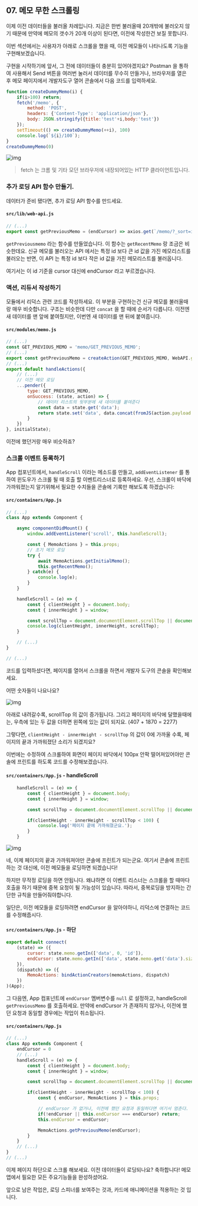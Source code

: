 ## 07. 메모 무한 스크롤링

이제 이전 데이터들을 불러올 차례입니다. 지금은 한번 불러올때 20개밖에 불러오지 않기 때문에 만약에 메모의 갯수가 20개 이상이 된다면, 이전에 작성한건 보질 못합니다.

이번 섹션에서는 사용자가 아래로 스크롤을 했을 때, 이전 메모들이 나타나도록 기능을 구현해보겠습니다.

구현을 시작하기에 앞서, 그 전에 데이터들이 충분히 있어야겠지요? Postman 을 통하여 사용해서 Send 버튼을 여러번 눌러서 데이터를 무수히 만들거나, 브라우저를 열은 후 메모 페이지에서 개발자도구 열어 콘솔에서 다음 코드를 입력하세요.

```javascript
function createDummyMemo(i) {
    if(i>100) return;
    fetch('/memo', { 
        method: 'POST',
        headers: {'Content-Type': 'application/json'},
        body: JSON.stringify({title:'test'+i,body:'test'})
    });
    setTimeout(() => createDummyMemo(++i), 100)
    console.log(`${i}/100`);
}
createDummyMemo(0)
```

![img](https://redux-advanced.vlpt.us/images/dummy-data.png)

> fetch 는 크롬 및 기타 모던 브라우저에 내장되어있는 HTTP 클라이언트입니다.

### 추가 로딩 API 함수 만들기.

데이터가 준비 됐다면, 추가 로딩 API 함수를 만드세요.

#### `src/lib/web-api.js`

```javascript
// (...)
export const getPreviousMemo = (endCursor) => axios.get(`/memo/?_sort=id&_order=DESC&_limit=20&id_lte=${endCursor-1}`); // endCursor 기준 이전 작성된 메모를 불러온다
```

`getPreviousmemo` 라는 함수를 만들었습니다. 이 함수는 `getRecentMemo` 랑 조금은 비슷한데요. 신규 메모를 불러오는 API 에서는 특정 id 보다 큰 id 값을 가진 메모리스트를 불러오는 반면, 이 API 는 특정 id 보다 작은 id 값을 가진 메모리스트를 불러옵니다.

여기서는 이 id 기준을 cursor 대신에 endCursor 라고 부르겠습니다.

### 액션, 리듀서 작성하기

모듈에서 리덕스 관련 코드를 작성하세요. 이 부분을 구현하는건 신규 메모를 불러올때랑 매우 비슷합니다. 구조는 비슷한데 다만 `concat` 을 할 때에 순서가 다릅니다. 이전엔 새 데이터를 맨 앞에 붙여줬지만, 이번엔 새 데이터를 맨 뒤에 붙여줍니다.

#### `src/modules/memo.js`

```javascript
// (...)
const GET_PREVIOUS_MEMO = 'memo/GET_PREVIOUS_MEMO';
// (...)
export const getPreviousMemo = createAction(GET_PREVIOUS_MEMO, WebAPI.getPreviousMemo); // endCursor
// (...)
export default handleActions({
    // (...)
    // 이전 메모 로딩
    ...pender({
        type: GET_PREVIOUS_MEMO,
        onSuccess: (state, action) => {
            // 데이터 리스트의 뒷부분에 새 데이터를 붙여준다
            const data = state.get('data');
            return state.set('data', data.concat(fromJS(action.payload.data)))
        }
    })
}, initialState);
```

이전에 했던거랑 매우 비슷하죠?

### 스크롤 이벤트 등록하기

App 컴포넌트에서, `handleScroll` 이라는 메소드를 만들고, `addEventListener` 를 통하여 윈도우가 스크롤 될 때 호출 할 이벤트리스너로 등록하세요. 우선, 스크롤이 바닥에 가까워졌는지 알기위해서 필요한 수치들을 콘솔에 기록만 해보도록 하겠습니다:

#### `src/containers/App.js`

```javascript
// (...)
class App extends Component {

    async componentDidMount() {
        window.addEventListener('scroll', this.handleScroll);

        const { MemoActions } = this.props;
        // 초기 메모 로딩
        try {
            await MemoActions.getInitialMemo();
            this.getRecentMemo();
        } catch(e) {
            console.log(e);
        }
    }

    handleScroll = (e) => {
        const { clientHeight } = document.body;
        const { innerHeight } = window;

        const scrollTop = document.documentElement.scrollTop || document.body.scrollTop;
        console.log(clientHeight, innerHeight, scrollTop);
    }

    // (...)
}

// (...)
```

코드를 입력하셨다면, 페이지를 열어서 스크롤을 하면서 개발자 도구의 콘솔을 확인해보세요.

어떤 숫자들이 나요나요?

![img](https://redux-advanced.vlpt.us/images/scrolling.png)

아래로 내려갈수록, scrollTop 의 값이 증가됩니다. 그리고 페이지의 바닥에 달했을때에는, 우측에 있는 두 값을 더하면 왼쪽에 있는 값이 되지요. (407 + 1870 = 2277)

그렇다면, `clientHeight - innerHeight - scrollTop` 의 값이 0에 가까울 수록, 페이지의 끝과 가까워졌단 소리가 되겠지요?

이번에는 수정하여 스크롤하여 화면이 페이지 바닥에서 100px 안팍 떨어져있어야만 콘솔에 프린트를 하도록 코드를 수정해보겠습니다.

#### `src/containers/App.js` - handleScroll

```javascript
    handleScroll = (e) => {
        const { clientHeight } = document.body;
        const { innerHeight } = window;

        const scrollTop = document.documentElement.scrollTop || document.body.scrollTop;

        if(clientHeight - innerHeight - scrollTop < 100) {
            console.log('페이지 끝에 가까워졌군요.');
        }
    }
```

![img](https://redux-advanced.vlpt.us/images/scrolled-to-bottom.png)

네, 이제 페이지의 끝과 가까워져야만 콘솔에 프린트가 되는군요. 여기서 콘솔에 프린트하는 것 대신에, 이전 메모들을 로딩하면 되겠습니다!

하지만 무작정 로딩을 하면 안됩니다. 왜냐하면 이 이벤트 리스너는 스크롤을 할 때마다 호출을 하기 때문에 중복 요청이 될 가능성이 있습니다. 따라서, 중복로딩을 방지하는 간단한 규칙을 만들어줘야합니다.

일단은, 이전 메모들을 로딩하려면 endCursor 을 알아야하니, 리덕스에 연결하는 코드를 수정해줍시다.

#### `src/containers/App.js` - 하단

```javascript
export default connect(
    (state) => ({
        cursor: state.memo.getIn(['data', 0, 'id']),
        endCursor: state.memo.getIn(['data', state.memo.get('data').size - 1, 'id'])
    }), 
    (dispatch) => ({
        MemoActions: bindActionCreators(memoActions, dispatch)
    })
)(App);
```

그 다음엔, App 컴포넌트에 `endCursor` 멤버변수를 `null` 로 설정하고, handleScroll `getPreviousMemo` 를 호출하세요. 만약에 endCursor 가 존재하지 않거나, 이전에 했던 요청과 동일할 경우에는 작업이 취소됩니다.

#### `src/containers/App.js`

```javascript
// (...)
class App extends Component {
    endCursor = 0
    // (...)
    handleScroll = (e) => {
        const { clientHeight } = document.body;
        const { innerHeight } = window;

        const scrollTop = document.documentElement.scrollTop || document.body.scrollTop;

        if(clientHeight - innerHeight - scrollTop < 100) {
            const { endCursor, MemoActions } = this.props;

            // endCursor 가 없거나, 이전에 했던 요청과 동일하다면 여기서 멈춘다.
            if(!endCursor || this.endCursor === endCursor) return;
            this.endCursor = endCursor;

            MemoActions.getPreviousMemo(endCursor);
        }
    }
    // (...)
}
// (...)
```

이제 페이지 하단으로 스크롤 해보세요. 이전 데이터들이 로딩되나요? 축하합니다! 메모앱에서 필요한 모든 주요기능들을 완성하셨어요.

앞으로 남은 작업은, 로딩 스피너를 보여주는 것과, 카드에 애니메이션을 적용하는 것 입니다.